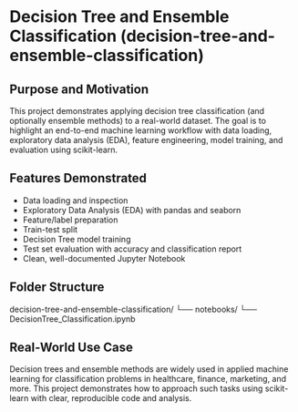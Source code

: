 # Decision Tree and Ensemble Classification (decision-tree-and-ensemble-classification)

## Purpose and Motivation
This project demonstrates applying decision tree classification (and optionally ensemble methods) to a real-world dataset. The goal is to highlight an end-to-end machine learning workflow with data loading, exploratory data analysis (EDA), feature engineering, model training, and evaluation using scikit-learn.

## Features Demonstrated
- Data loading and inspection
- Exploratory Data Analysis (EDA) with pandas and seaborn
- Feature/label preparation
- Train-test split
- Decision Tree model training
- Test set evaluation with accuracy and classification report
- Clean, well-documented Jupyter Notebook

## Folder Structure
decision-tree-and-ensemble-classification/
    └── notebooks/
        └── DecisionTree_Classification.ipynb

## Real-World Use Case
Decision trees and ensemble methods are widely used in applied machine learning for classification problems in healthcare, finance, marketing, and more. This project demonstrates how to approach such tasks using scikit-learn with clear, reproducible code and analysis.